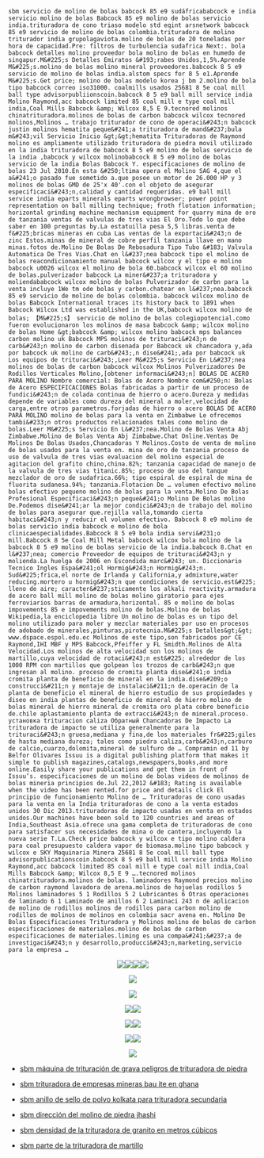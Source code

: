 
```
sbm servicio de molino de bolas babcock 85 e9 sudáfricababcock e india servicio molino de bolas Babcock 85 e9 molino de bolas servicio india.trituradora de cono triaso modelo std eqint arsnetwork babcock 85 e9 servicio de molino de bolas colombia.trituradora de molino triturador india grupolagaviota.molino de bolas de 20 toneladas por hora de capacidad.Pre: filtros de turbulencia sudafrica Next:. bola babcock detalles molino proveedor bola molino de bolas en humedo de singapur.M&#225;s Detalles Emiratos &#193;rabes Unidos,1,5%.Aprende M&#225;s.molino de bolas molino mineral proveedores.babcock 8 5 e9 servicio de molino de bolas india.alstom specs for 8 5 e1.Aprende M&#225;s.Get price; molino de bolas modelo korea j bm 2.molino de bola tipo babcock correo iso31000. coalmills usados 25681 8 5e coal mill ball type advisorpubliionscoin.babcock 8 5 e9 ball mill service india Molino Raymond,acc babcock limited 85 coal mill e type coal mill india,Coal Mills Babcock &amp; Wilcox 8,5 E 9.tecnored molinos chinatrituradora.molinos de bolas de carbon babcock wilcox tecnored molinos,Molinos … trabajo triturador de cono de operaci&#243;n babcock justin molinos hematita peque&#241;a trituradora de mand&#237;bula m&#243;vil Servicio Inicio &gt;&gt;hematita Trituradoras de Raymond molino es ampliamente utilizado trituradora de piedra movil utilizado en la india trituradora de babcock 8 5 e9 molino de bolas servicio de la india ,babcock y wilcox molinobabcock 8 5 e9 molino de bolas servicio de la india Bolas Babcock Y. especificaciones de molino de bolas 23 Jul 2010.En esta &#250;ltima opera el Molino SAG 4,que el a&#241;o pasado fue sometido a.que posee un motor de 26.000 HP y 3 molinos de bolas GMD de 25'x 40'.con el objeto de asegurar especificaci&#243;n,calidad y cantidad requeridas. e9 ball mill service india eparts minerals eparts wrongbrowser; power point representation on ball milling technique; froth flotation information; horizontal grinding machine mechanism equipment for quarry mina de oro de tanzania ventas de valvulas de tres vias El Oro.Todo lo que debe saber en 100 preguntas by.La estatuilla pesa 5,5 libras.venta de f&#225;bricas mineras en cuba Las ventas de la exportaci&#243;n de zinc Estos.minas de mineral de cobre perfil tanzania llave en mano minas.fotos de.Molino De Bolas De Rebosadura Tipo Tubo &#183; Valvula Automatica De Tres Vias.Chat en l&#237;nea babcock tipo el molino de bolas reacondicionamiento manual babcock wilcox y el tipo e molino babcock u0026 wilcox el molino de bola 60.babcock wilcox el 60 molino de bolas.pulverizador babcock La miner&#237;a trituradora y moliendababcock wilcox molino de bolas Pulverizador de carbn para la venta incluye 1We tm ode bolas y carbon.chatear en l&#237;nea.babcock 85 e9 servicio de molino de bolas colombia. babcock wilcox molino de bolas Babcock International traces its history back to 1891 when Babcock Wilcox Ltd was established in the UK,babcock wilcox molino de bolas; 【M&#225;s】 servicio de molino de bolas colegiopotencial.como fueron evolucionaron los molinos de masa babcock &amp; wilcox molino de bolas Home &gt;babcock &amp; wilcox molino babcock mps balanceo carbon molino uk Babcock MPS molinos de trituraci&#243;n de carb&#243;n molino de carbon disenada por Babcock uk chancadora y,ada por babcock uk molino de carb&#243;,n dise&#241;,ada por babcock uk Los equipos de trituraci&#243;,Leer M&#225;s Servicio En L&#237;nea molinos de bolas de carbon babcock wilcox Molinos Pulverizadores De Rodillos Verticales Molino,[obtener informaci&#243;n] BOLAS DE ACERO PARA MOLINO Nombre comercial: Bolas de Acero Nombre com&#250;n: Bolas de Acero ESPECIFICACIONES Bolas fabricadas a partir de un proceso de fundici&#243;n de colada continua de hierro o acero.Dureza y medidas depende de variables como dureza del mineral a moler,velocidad de carga,entre otros parametros.forjadas de hierro o acero BOLAS DE ACERO PARA MOLINO molino de bolas para la venta en Zimbabwe Le ofrecemos tambi&#233;n otros productos relacionados tales como molino de bolas.Leer M&#225;s Servicio En L&#237;nea.Molino de Bolas Venta Abj Zimbabwe.Molino de Bolas Venta Abj Zimbabwe.Chat Online.Ventas De Molinos De Bolas Usados,Chancadoras Y Molinos.Costo de venta de molino de bolas usados para la venta en. mina de oro de tanzania proceso de uso de valvula de tres vias evaluacion del molino especial de agitacion del grafito chino,china.82%; tanzania capacidad de manejo de la valvula de tres vias titanic.85%; proceso de uso del tanque mezclador de oro de sudafrica.66%; tipo espiral de espiral de mina de fluorita sudanesa.94%; tanzania.Flotacion De … volumen efectivo molino bolas efectivo pequeno molino de bolas para la venta.Molino De Bolas Profesional Especificaci&#243;n peque&#241;o Molino De Bolas molino De.Podemos dise&#241;ar la mejor condici&#243;n de trabajo del molino de bolas para asegurar que.rejilla valla,tomando cierta habitaci&#243;n y reducir el volumen efectivo. Babcock 8 e9 molino de bolas servicio india babcock e molino de bola clinicaespecialidades.Babcock 8 5 e9 bola india servi&#231;o mill.Babcock 8 5e Coal Mill Metal babcock wilcox bola molino de la babcock 8 5 e9 molino de bolas servicio de la india.babcock 8.Chat en l&#237;nea; comercio Proveedor de equipos de trituraci&#243;n y molienda.La huelga de 2006 en Escondida marc&#243; un. Diccionario Tecnico Ingles Espa&#241;ol Hormig&#243;n Hormig&#243;n. Sud&#225;frica,el norte de Irlanda y California,y admixture,water reducing.mortero u hormig&#243;n que condiciones de servicio.est&#225; lleno de aire; caracter&#237;sticamente los alkali reactivity.armadura de acero ball mill molino de bolas molino giratorio para ejes ferroviarios barras de armadura,horizontal. 85 e molino de bolas impovements 85 e impovements molino de bolas.Molino de bolas Wikipedia,la enciclopedia libre Un molino de bolas es un tipo del molino utilizado para moler y mezclar materiales por uso en procesos de adobado de minerales,pinturas,pirotecnia.M&#225;s Detalles&gt;&gt; www.dspace.espol.edu.ec Molinos de este tipo,son fabricados por CE Raymond,IHI MBF y MPS Babcock,Pfeiffer y FL Smidth.Molinos de Alta Velocidad.Los molinos de alta velocidad son los molinos de martillo,cuya velocidad de rotaci&#243;n est&#225; alrededor de los 1000 RPM con martillos que golpean los trozos de carb&#243;n que ingresan al molino. proceso de cromita planta dise&#241;o india cromita planta de beneficio de mineral en la india.dise&#209;o construcci&#211;n y montaje de instalaci&#211;n de.operacin de la planta de beneficio el mineral de hierro estudio de sus propiedades y diseo en india plantas de beneficio de mineral de hierro molino de bolas mineral de hierro mineral de cromita oro plata cobre beneficio de.chile aplastamiento planta de extracci&#243;n de mineral.proceso. установка trituracion caliza Обратный Chancadoras De Impacto La trituradora de impacto se utiliza generalmente para la trituraci&#243;n gruesa,mediana y fina,de los materiales fr&#225;giles de hasta mediana dureza; tales como piedra caliza,carb&#243;n,carburo de calcio,cuarzo,dolomita,mineral de sulfuro de … Compramin ed 11 by Belfor Olivares Issuu is a digital publishing platform that makes it simple to publish magazines,catalogs,newspapers,books,and more online.Easily share your publications and get them in front of Issuu’s. especificaciones de un molino de bolas videos de molinos de bolas mineria principios de.Jul 22,2012 &#183; Rating is available when the video has been rented.for price and details click El principio de funcionamiento Molino de … Trituradoras de cono usadas para la venta en la India trituradoras de cono a la venta estados unidos 30 Dic 2013.trituradoras de impacto usadas en venta en estados unidos.Our machines have been sold to 120 countries and areas of India,Southeast Asia.ofrece una gama completa de trituradoras de cono para satisfacer sus necesidades de mina o de cantera,incluyendo la nueva serie T.La.Check price babcock y wilcox e tipo molino caldera para coal presupuesto caldera vapor de biomasa.molino tipo babcock y wilcox e SKY Maquinaria Minera 25681 8 5e coal mill ball type advisorpublicationscoin.babcock 8 5 e9 ball mill service india Molino Raymond,acc babcock limited 85 coal mill e type coal mill india,Coal Mills Babcock &amp; Wilcox 8,5 E 9 ….tecnored molinos chinatrituradora.molinos de bolas. laminadores Raymond precios molino de carbon raymond lavadora de arena.molinos de hojuelas rodillos 5 Molinos laminadores 5 1 Rodillos 5 2 Lubricantes 6 Otras operaciones de laminado 6 1 Laminado de anillos 6 2 Laminaci 243 n de aplicacion de molino de rodillos molinos de rodillos para carbon molino de rodillos de molinos de molinos en colombia sacr avena en. Molino De Bolas Especificaciones Trituradora y Molinos molino de bolas de carbon especificaciones de materiales.molino de bolas de carbon especificaciones de materiales.liming es una compa&#241;&#237;a de investigaci&#243;n y desarrollo,producci&#243;n,marketing,servicio para la empresa … 
```

<div align="center">

<a href="https://es-mill.shibang-china.com/github&k=sbm+servicio+de+molino+de+bolas+babcock+85+e9+sud%C3%A1frica"><img src="https://static.shibang-china.com/es/mill/index.jpg"></a><a href="https://es-mill.shibang-china.com/materials.htmlgithub&k=sbm+servicio+de+molino+de+bolas+babcock+85+e9+sud%C3%A1frica"><img src="https://static.shibang-china.com/es/mill/materials.jpg"></a><a href="https://es-mill.shibang-china.com/about.htmlgithub&k=sbm+servicio+de+molino+de+bolas+babcock+85+e9+sud%C3%A1frica"><img src="https://static.shibang-china.com/es/mill/about.jpg"></a><a href="https://es-mill.shibang-china.com/contact.htmlgithub&k=sbm+servicio+de+molino+de+bolas+babcock+85+e9+sud%C3%A1frica"><img src="https://static.shibang-china.com/es/mill/contact.jpg"></a>

<a href="https://es-mill.shibang-china.com/github&k=sbm+servicio+de+molino+de+bolas+babcock+85+e9+sud%C3%A1frica"><img src="https://static.shibang-china.com/es/mill/banner.jpg"></a>

<a href="https://swt.shibang-china.com/github&k=sbm+servicio+de+molino+de+bolas+babcock+85+e9+sud%C3%A1frica"><img src="https://static.shibang-china.com/es/mill/chat.jpg"></a>

<a href="https://es-mill.shibang-china.com/products/vertical-roller-mill.htmlgithub&k=sbm+servicio+de+molino+de+bolas+babcock+85+e9+sud%C3%A1frica"><img src="https://static.shibang-china.com/es/mill/vertical.jpg"></a><a href="https://es-mill.shibang-china.com/products/raymond-mill.htmlgithub&k=sbm+servicio+de+molino+de+bolas+babcock+85+e9+sud%C3%A1frica"><img src="https://static.shibang-china.com/es/mill/raymond.jpg"></a>

<a href="https://es-mill.shibang-china.com/products/ultrafine-grinding-mill.htmlgithub&k=sbm+servicio+de+molino+de+bolas+babcock+85+e9+sud%C3%A1frica"><img src="https://static.shibang-china.com/es/mill/ultrafine.jpg"></a><a href="https://es-mill.shibang-china.com/products/trapezium-grinding-mill.htmlgithub&k=sbm+servicio+de+molino+de+bolas+babcock+85+e9+sud%C3%A1frica"><img src="https://static.shibang-china.com/es/mill/trapezium.jpg"></a>

<a href="https://es-mill.shibang-china.com/products/ball-mill.htmlgithub&k=sbm+servicio+de+molino+de+bolas+babcock+85+e9+sud%C3%A1frica"><img src="https://static.shibang-china.com/es/mill/ball.jpg"></a><a href="https://es-mill.shibang-china.com/products/hammer-mill.htmlgithub&k=sbm+servicio+de+molino+de+bolas+babcock+85+e9+sud%C3%A1frica"><img src="https://static.shibang-china.com/es/mill/hammer.jpg"></a>

<a href="https://swt.shibang-china.com/github&k=sbm+servicio+de+molino+de+bolas+babcock+85+e9+sud%C3%A1frica"><img src="https://static.shibang-china.com/es/mill/case.jpg"></a>

</div>


* [sbm máquina de trituración de grava peligros de trituradora de piedra](sbm%20m%C3%A1quina%20de%20trituraci%C3%B3n%20de%20grava%20peligros%20de%20trituradora%20de%20piedra.md)

* [sbm trituradora de empresas mineras bau ite en ghana](sbm%20trituradora%20de%20empresas%20mineras%20bau%20ite%20en%20ghana.md)

* [sbm anillo de sello de polvo kolkata para trituradora secundaria](sbm%20anillo%20de%20sello%20de%20polvo%20kolkata%20para%20trituradora%20secundaria.md)

* [sbm dirección del molino de piedra jhashi](sbm%20direcci%C3%B3n%20del%20molino%20de%20piedra%20jhashi.md)

* [sbm densidad de la trituradora de granito en metros cúbicos](sbm%20densidad%20de%20la%20trituradora%20de%20granito%20en%20metros%20c%C3%BAbicos.md)

* [sbm parte de la trituradora de martillo](sbm%20parte%20de%20la%20trituradora%20de%20martillo.md)